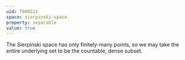 ```yaml
---
uid: T000511
space: sierpinski-space
property: separable
value: true
---
```

The Sierpinski space has only finitely-many points, so we may take the entire underlying set to be the countable, dense subset.

